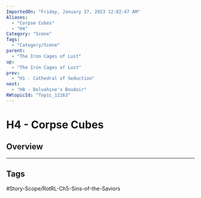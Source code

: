 ```yaml
---
ImportedOn: "Friday, January 27, 2023 12:02:47 AM"
Aliases:
  - "Corpse Cubes"
  - "H4"
Category: "Scene"
Tags:
  - "Category/Scene"
parent:
  - "The Iron Cages of Lust"
up:
  - "The Iron Cages of Lust"
prev:
  - "H1 - Cathedral of Seduction"
next:
  - "H8 - Delvahine's Boudoir"
RWtopicId: "Topic_12163"
---
```

# H4 - Corpse Cubes
## Overview

---
## Tags
#Story-Scope/RotRL-Ch5-Sins-of-the-Saviors

